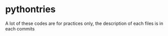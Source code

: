 # pythontries
A lot of these codes are for practices only, the description of each files is in each commits
